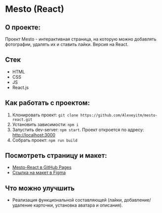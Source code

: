# Mesto (React)

## О проекте:

Проект Mesto - интерактивная страница, на которую можно добавлять фотографии, удалять их и ставить лайки. Версия на React.

## Стек

* HTML
* CSS
* JS
* React.js

## Как работать с проектом:

1. Клонировать проект:
   `git clone https://github.com/Alexeyitm/mesto-react.git`
2. Установить зависимости:
   `npm i`
3. Запустить dev-server:
   `npm start`. Проект откроется по адресу: [http://localhost:3000](http://localhost:3000)
4. Собрать проект:
   `npm run build`

## Посмотреть страницу и макет:

* [Mesto-React в GitHub Pages](https://alexeyitm.github.io/mesto-react/)
* [Ссылка на макет в Figma](https://www.figma.com/file/2cn9N9jSkmxD84oJik7xL7/JavaScript.-Sprint-4?node-id=0%3A1)

## Что можно улучшить

* Реализация функциональной составляющей (лайки, добавление/удаление карточки, установка аватара и описания).
